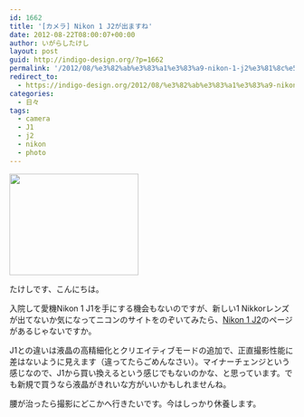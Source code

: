 ```yaml
---
id: 1662
title: '[カメラ] Nikon 1 J2が出ますね'
date: 2012-08-22T08:00:07+00:00
author: いがらしたけし
layout: post
guid: http://indigo-design.org/?p=1662
permalink: '/2012/08/%e3%82%ab%e3%83%a1%e3%83%a9-nikon-1-j2%e3%81%8c%e5%87%ba%e3%81%be%e3%81%99%e3%81%ad/'
redirect_to:
  - https://indigo-design.org/2012/08/%e3%82%ab%e3%83%a1%e3%83%a9-nikon-1-j2%e3%81%8c%e5%87%ba%e3%81%be%e3%81%99%e3%81%ad/
categories:
  - 日々
tags:
  - camera
  - J1
  - j2
  - nikon
  - photo
---
```

<a href="https://picasaweb.google.com/lh/photo/TKMMrgBJwyoda-3noWTPdoMMdmG3sWMzKwIS7SePuSg?feat=embedwebsite"><img src="https://lh3.googleusercontent.com/-xYroQC2FF5M/UDNrTSRGxXI/AAAAAAAAAd4/mgAcanVLRos/s800/IMG_0011.JPG" height="179" width="228" /></a>

たけしです、こんにちは。

入院して愛機Nikon 1 J1を手にする機会もないのですが、新しい1 Nikkorレンズが出てないか気になってニコンのサイトをのぞいてみたら、<a href="http://www.nikon-image.com/products/camera/acil/body/nikon1_j2/">Nikon 1 J2</a>のページがあるじゃないですか。

J1との違いは液晶の高精細化とクリエイティブモードの追加で、正直撮影性能に差はないように見えます（違ってたらごめんなさい）。マイナーチェンジという感じなので、J1から買い換えるという感じでもないのかな、と思っています。でも新規で買うなら液晶がきれいな方がいいかもしれませんね。

腰が治ったら撮影にどこかへ行きたいです。今はしっかり休養します。